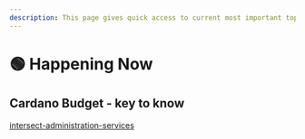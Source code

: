 ```yaml
---
description: This page gives quick access to current most important topics
---
```


# 🟢 Happening Now

## Cardano Budget - key to know

[intersect-administration-services](../cardano-facilitation-services/cardano-budget/intersect-administration-services/ "mention")

